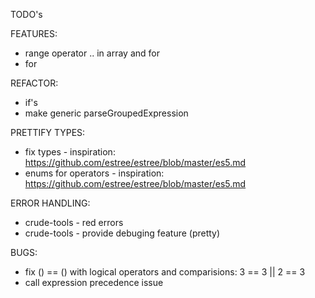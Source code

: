 TODO's

FEATURES:
* range operator .. in array and for
* for

REFACTOR:
* if's
* make generic parseGroupedExpression

PRETTIFY TYPES:
* fix types - inspiration: https://github.com/estree/estree/blob/master/es5.md
* enums for operators - inspiration:  https://github.com/estree/estree/blob/master/es5.md

ERROR HANDLING:
* crude-tools - red errors
* crude-tools - provide debuging feature (pretty)

BUGS:
* fix () == () with logical operators and comparisions: 3 == 3 || 2 == 3
* call expression precedence issue
